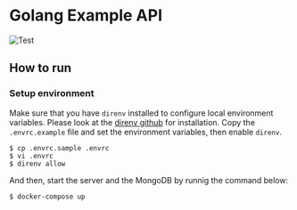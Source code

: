 # Golang Example API

![Test](https://github.com/cyberwo1f/go-example-api/workflows/Test/badge.svg?branch=master)

## How to run

### Setup environment

Make sure that you have `direnv` installed to configure local environment variables. Please look at the [direnv github](https://github.com/direnv/direnv#install) for installation.
Copy the `.envrc.example` file and set the environment variables, then enable `direnv`.

```console
$ cp .envrc.sample .envrc
$ vi .envrc
$ direnv allow
```

And then, start the server and the MongoDB by runnig the command below:

```console
$ docker-compose up
```
